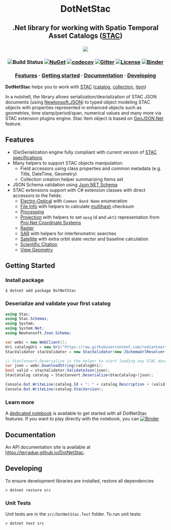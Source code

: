 

<h1 align="center"> DotNetStac</h1>


<h2 align="center">
.Net library for working with Spatio Temporal Asset Catalogs (<a href="https://stacspec.org">STAC</a>)

  ![](docs/logo/logo-wide.png)

</h2>

<h3 align="center">

![Build Status](https://github.com/Terradue/DotNetStac/actions/workflows/build.yaml/badge.svg?branch=release/1.4.0)
[![NuGet](https://img.shields.io/nuget/vpre/DotNetStac)](https://www.nuget.org/packages/DotNetStac/)
[![codecov](https://codecov.io/gh/Terradue/DotNetStac/branch/release/1.4.0/graph/badge.svg)](https://codecov.io/gh/Terradue/DotNetStac)
[![Gitter](https://img.shields.io/gitter/room/SpatioTemporal-Asset-Catalog/Lobby?color=yellow)](https://gitter.im/SpatioTemporal-Asset-Catalog/Lobby)
[![License](https://img.shields.io/badge/license-AGPL3-blue.svg)](LICENSE)
[![Binder](https://mybinder.org/badge_logo.svg)](https://mybinder.org/v2/gh/Terradue/DotNetStac/master?filepath=example.ipynb)

</h3>

<h3 align="center">
  <a href="#Features">Features</a>
  <span> · </span>
  <a href="#Getting-Started">Getting started</a>
  <span> · </span>
  <a href="#Documentation">Documentation</a>
  <span> · </span>
  <a href="#Developing">Developing</a>
</h3>

**DotNetStac** helps you to work with [STAC](https://stacspec.org) ([catalog](https://github.com/radiantearth/stac-spec/tree/master/catalog-spec), [collection](https://github.com/radiantearth/stac-spec/tree/master/collection-spec), [item](https://github.com/radiantearth/stac-spec/tree/master/catalog-spec))

In a nutshell, the library allows serialization/desrialization of STAC JSON documents (using [Newtonsoft.JSON](https://www.newtonsoft.com/json)) to typed object modeling STAC objects with properties represented in enhanced objects such as geometries, time stamp/period/span, numerical values and many more via STAC extension plugins engine. Stac Item object is based on [GeoJSON.Net](https://github.com/GeoJSON-Net/GeoJSON.Net) feature.

## Features

* (De)Serialization engine fully compliant with current version of [STAC specifications](https://stacspec.org)
* Many helpers to support STAC objects manipulation:
  * Field accessors using class properties and common metadata (e.g. Title, DateTime, Geometry)
  * Collection creation helper summarizing Items set
* JSON Schema validation using [Json.NET Schema](https://github.com/JamesNK/Newtonsoft.Json.Schema)
* STAC extensions support with C# extension classes with direct accessors to the fields:
  * [Electro-Optical](https://github.com/stac-extensions/eo) with `Common Band Name` enumeration
  * [File Info](https://github.com/stac-extensions/file) with helpers to calculate [multihash](https://github.com/multiformats/cs-multihash) checksum
  * [Processing](https://github.com/stac-extensions/processing)
  * [Projection](https://github.com/stac-extensions/projection) with helpers to set `epsg` id and `wkt2` representation from [Proj.Net Coordinate Systems](https://github.com/NetTopologySuite/ProjNet4GeoAPI)
  * [Raster](https://github.com/stac-extensions/raster)
  * [SAR](https://github.com/stac-extensions/sar) with helpers for interferometric searches
  * [Satellite](https://github.com/stac-extensions/sat) with extra orbit state vector and baseline calculation
  * [Scientific Citation](https://github.com/stac-extensions/scientific)
  * [View Geometry](https://github.com/stac-extensions/view)

## Getting Started

### Install package

```console
$ dotnet add package DotNetStac
```

### Deserialize and validate your first catalog

```csharp
using Stac;
using Stac.Schemas;
using System;
using System.Net;
using Newtonsoft.Json.Schema;

var webc = new WebClient();
Uri catalogUri = new Uri("https://raw.githubusercontent.com/radiantearth/stac-spec/master/examples/catalog.json");
StacValidator stacValidator = new StacValidator(new JSchemaUrlResolver());

// StacConvert.Deserialize is the helper to start loading any STAC document
var json = webc.DownloadString(catalogUri);
bool valid = stacValidator.ValidateJson(json);
StacCatalog catalog = StacConvert.Deserialize<StacCatalog>(json);

Console.Out.WriteLine(catalog.Id + ": " + catalog.Description + (valid ? " [VALID]" : "[INVALID]"));
Console.Out.WriteLine(catalog.StacVersion);
```

### Learn more

A [dedicated notebook](notebooks/example.ipynb) is available to get started with all DotNetStac features. If you want to play directly with the notebook, you can [![Binder](https://mybinder.org/badge_logo.svg)](https://mybinder.org/v2/gh/Terradue/DotNetStac/develop?filepath=example.ipynb)

## Documentation

An API documentation site is available at https://terradue.github.io/DotNetStac.

## Developing

To ensure development libraries are installed, restore all dependencies

```
> dotnet restore src
```

### Unit Tests

Unit tests are in the `src/DotNetStac.Test` folder. To run unit tests:

```
> dotnet test src
```


